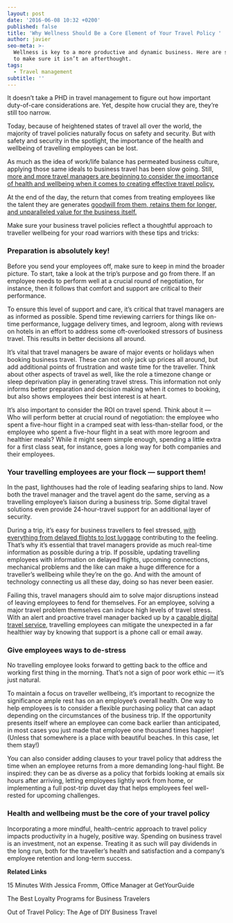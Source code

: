 ```yaml
---
layout: post
date: '2016-06-08 10:32 +0200'
published: false
title: 'Why Wellness Should Be a Core Element of Your Travel Policy '
author: javier
seo-meta: >-
  Wellness is key to a more productive and dynamic business. Here are some tips
  to make sure it isn’t an afterthought.
tags:
  - Travel management
subtitle: ''
---
```


It doesn’t take a PHD in travel management to figure out how important duty-of-care considerations are. Yet, despite how crucial they are, they’re still too narrow. 

Today, because of heightened states of travel all over the world, the majority of travel policies naturally focus on safety and security. But with safety and security in the spotlight, the importance of the health and wellbeing of travelling employees can be lost. 

As much as the idea of work/life balance has permeated business culture, applying those same ideals to business travel has been slow going. Still, [more and more travel managers are beginning to consider the importance of health and wellbeing when it comes to creating effective travel policy.](http://buyingbusinesstravel.com/feature/2825641-ask-experts-why-traveller-wellbeing-important-your-programme) 

At the end of the day, the return that comes from treating employees like the talent they are generates [goodwill from them, retains them for longer, and unparalleled value for the business itself.](http://buyingbusinesstravel.com/feature/2825641-ask-experts-why-traveller-wellbeing-important-your-programme)

Make sure your business travel policies reflect a thoughtful approach to traveller wellbeing for your road warriors with these tips and tricks: 

### Preparation is absolutely key!

Before you send your employees off, make sure to keep in mind the broader picture. To start, take a look at the trip’s purpose and go from there. If an employee needs to perform well at a crucial round of negotiation, for instance, then it follows that comfort and support are critical to their performance. 

To ensure this level of support and care, it’s critical that travel managers are as informed as possible. Spend time reviewing carriers for things like on-time performance, luggage delivery times, and legroom, along with reviews on hotels in an effort to address some oft-overlooked stressors of business travel. This results in better decisions all around.

It’s vital that travel managers be aware of major events or holidays when booking business travel. These can not only jack up prices all around, but add additional points of frustration and waste time for the traveller. Think about other aspects of travel as well, like the role a timezone change or sleep deprivation play in generating travel stress. This information not only informs better preparation and decision making when it comes to booking, but also shows employees their best interest is at heart. 

It’s also important to consider the ROI on travel spend. Think about it — Who will perform better at crucial round of negotiation: the employee who spent a five-hour flight in a cramped seat with less-than-stellar food, or the employee who spent a five-hour flight in a seat with more legroom and healthier meals? While it might seem simple enough, spending a little extra for a first class seat, for instance, goes a long way for both companies and their employees. 

### Your travelling employees are your flock — support them!

In the past, lighthouses had the role of leading seafaring ships to land. Now both the travel manager and the travel agent do the same, serving as a travelling employee’s liaison during a business trip. Some digital travel solutions even provide 24-hour-travel support for an additional layer of security.

During a trip, it’s easy for business travellers to feel stressed, [with everything from delayed flights to lost luggage](http://www.travelpulse.com/news/business-travel/what-stresses-business-travelers-the-most.html) contributing to the feeling. That’s why it’s essential that travel managers provide as much real-time information as possible during a trip. If possible, updating travelling employees with information on delayed flights, upcoming connections, mechanical problems and the like can make a huge difference for a traveller’s wellbeing while they’re on the go. And with the amount of technology connecting us all these day, doing so has never been easier. 

Failing this, travel managers should aim to solve major disruptions instead of leaving employees to fend for themselves. For an employee, solving a major travel problem themselves can induce high levels of travel stress. With an alert and proactive travel manager backed up by a [capable digital travel service](http://wwww.travelperk.com), travelling employees can mitigate the unexpected in a far healthier way by knowing that support is a phone call or email away. 

### Give employees ways to de-stress

No travelling employee looks forward to getting back to the office and working first thing in the morning. That’s not a sign of poor work ethic — it’s just natural. 

To maintain a focus on traveller wellbeing, it’s important to recognize the significance ample rest has on an employee’s overall health. One way to help employees is to consider a flexible purchasing policy that can adapt depending on the circumstances of the business trip. If the opportunity presents itself where an employee can come back earlier than anticipated, in most cases you just made that employee one thousand times happier! (Unless that somewhere is a place with beautiful beaches. In this case, let them stay!)

You can also consider adding clauses to your travel policy that address the time when an employee returns from a more demanding long-haul flight. Be inspired: they can be as diverse as a policy that forbids looking at emails six hours after arriving, letting employees lightly work from home, or implementing a full post-trip duvet day that helps employees feel well-rested for upcoming challenges.

### Health and wellbeing must be the core of your travel policy

Incorporating a more mindful, health-centric approach to travel policy impacts productivity in a hugely, positive way. Spending on business travel is an investment, not an expense. Treating it as such will pay dividends in the long run, both for the traveller’s health and satisfaction and a company’s employee retention and long-term success.


**Related Links**

15 Minutes With Jessica Fromm, Office Manager at GetYourGuide

The Best Loyalty Programs for Business Travelers

Out of Travel Policy: The Age of DIY Business Travel
